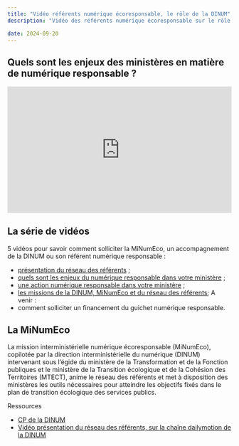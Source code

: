 ```yaml
---
title: "Vidéo référents numérique écoresponsable, le rôle de la DINUM"
description: "Vidéo des référents numérique écoresponsable sur le rôle de la DINUM dans le suivi des feuilles de routes et l'accompagnement des ministère"

date: 2024-09-20
---
```

<!-- image: /img/videos/miniserie/vignette-miniserie-episode4.webp -->

<!-- ![]({{ image }}) -->

## Quels sont les enjeux des ministères en matière de numérique responsable ?

<div style="position:relative;padding-bottom:56.25%;height:0;overflow:hidden;"> <iframe style="width:100%;height:100%;position:absolute;left:0px;top:0px;overflow:hidden" frameborder="0" type="text/html" src="https://www.dailymotion.com/embed/video/x95qb3s" width="100%" height="100%" allowfullscreen title="Dailymotion Video Player" > </iframe> </div>

## La série de vidéos

5 vidéos pour savoir comment solliciter la MiNumEco, un accompagnement de la DINUM ou son référent numérique responsable :
* [présentation du réseau des référents](https://ecoresponsable.numerique.gouv.fr/publications/videos-serie-referents/) ;
* [quels sont les enjeux du numérique responsable dans votre ministère](https://ecoresponsable.numerique.gouv.fr/publications/videos-serie-referents/) ;
* [une action numérique responsable dans votre ministère](https://ecoresponsable.numerique.gouv.fr/publications/videos-serie-referents/) ;
* [les missions de la DINUM, MiNumEco et du réseau des référents](https://ecoresponsable.numerique.gouv.fr/publications/videos-serie-referents/);
A venir :
* comment solliciter un financement du guichet numérique responsable.

## La MiNumEco

La mission interministérielle numérique écoresponsable (MiNumEco), copilotée par la direction interministérielle du numérique (DINUM) intervenant sous l’égide du ministère de la Transformation et de la Fonction publiques et le ministère de la Transition écologique et de la Cohésion des Territoires (MTECT), anime le réseau des référents et met à disposition des ministères les outils nécessaires pour atteindre les objectifs fixés dans le plan de transition écologique des services publics.

<div class="fr-highlight">

Ressources

* [CP de la DINUM](/docs/2024/CP_NUMERIQUE_ECORESPONSABLE_REFERENTS_MINISTERIELS_SERIE_VIDEO.docx)
* [Vidéo présentation du réseau des référents, sur la chaîne dailymotion de la DINUM](https://www.dailymotion.com/video/x92eo5e)

</div>
